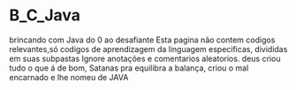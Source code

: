 # B_C_Java
brincando com Java do 0 ao desafiante
Esta pagina não contem codigos relevantes,só codigos de aprendizagem da linguagem especificas, divididas em suas subpastas
Ignore anotações e comentarios aleatorios.
 deus criou tudo o que á de bom, Satanas pra equilibra a balança, criou o mal encarnado e lhe nomeu de JAVA